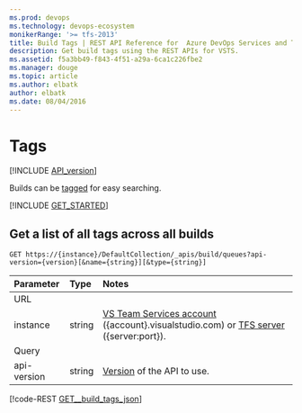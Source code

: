 ```yaml
---
ms.prod: devops
ms.technology: devops-ecosystem
monikerRange: '>= tfs-2013'
title: Build Tags | REST API Reference for  Azure DevOps Services and Team Foundation Server
description: Get build tags using the REST APIs for VSTS.
ms.assetid: f5a3bb49-f843-4f51-a29a-6ca1c226fbe2
ms.manager: douge
ms.topic: article
ms.author: elbatk
author: elbatk
ms.date: 08/04/2016
---
```


# Tags
[!INCLUDE [API_version](../_data/version2.md)]

Builds can be [tagged](./builds.md#addatagtoabuild) for easy searching.

[!INCLUDE [GET_STARTED](../_data/get-started.md)]

## Get a list of all tags across all builds

```no-highlight
GET https://{instance}/DefaultCollection/_apis/build/queues?api-version={version}[&name={string}][&type={string}]
```

| Parameter | Type   | Notes
|:----------|:-------|:------------
| URL
| instance  | string | [VS Team Services account](/azure/devops/integrate/get-started/rest/basics) ({account}.visualstudio.com) or [TFS server](/azure/devops/integrate/get-started/rest/basics) ({server:port}).
| Query
| api-version | string | [Version](../../concepts/rest-api-versioning.md) of the API to use.

[!code-REST [GET__build_tags_json](./_data/builds/GET__build_tags.json)]
